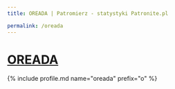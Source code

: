 ```yaml
---
title: OREADA | Patromierz - statystyki Patronite.pl

permalink: /oreada
---
```


# [OREADA](https://patronite.pl/oreada)

{% include profile.md name="oreada" prefix="o" %}
